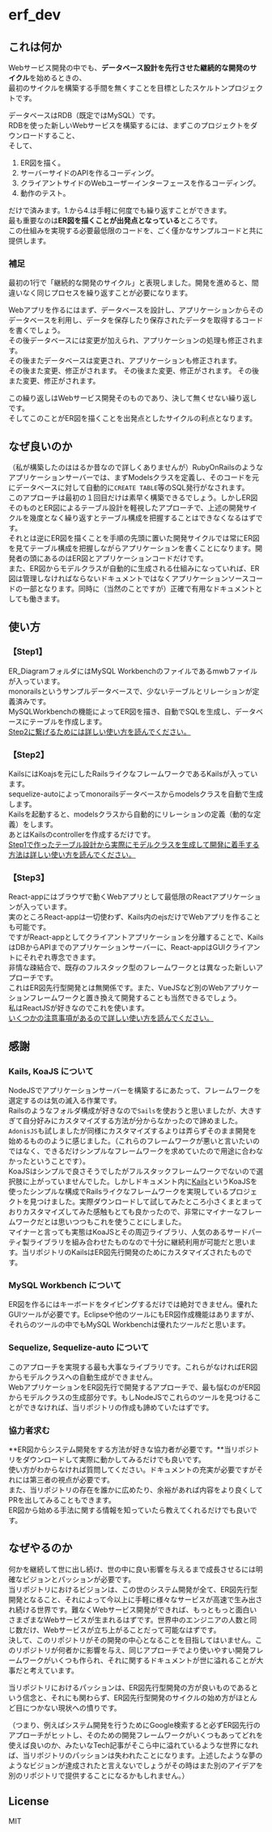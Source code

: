 # erf_dev

## これは何か
Webサービス開発の中でも、**データベース設計を先行させた継続的な開発のサイクル**を始めるときの、  
最初のサイクルを構築する手間を無くすことを目標としたスケルトンプロジェクトです。  

データベースはRDB（既定ではMySQL）です。  
RDBを使った新しいWebサービスを構築するには、まずこのプロジェクトをダウンロードすること、  
そして、
1. ER図を描く。 
1. サーバーサイドのAPIを作るコーディング。  
1. クライアントサイドのWebユーザーインターフェースを作るコーディング。  
1. 動作のテスト。

だけで済みます。1.から4.は手軽に何度でも繰り返すことができます。  
最も重要なのは**ER図を描くことが出発点となっている**ところです。  
この仕組みを実現する必要最低限のコードを、ごく僅かなサンプルコードと共に提供します。

### 補足
最初の1行で「継続的な開発のサイクル」と表現しました。開発を進めると、間違いなく同じプロセスを繰り返すことが必要になります。  

Webアプリを作るにはまず、データベースを設計し、アプリケーションからそのデータベースを利用し、データを保存したり保存されたデータを取得するコードを書くでしょう。  
その後データベースには変更が加えられ、アプリケーションの処理も修正されます。  
その後またデータベースは変更され、アプリケーションも修正されます。  
その後また変更、修正がされます。 その後また変更、修正がされます。 その後また変更、修正がされます。  

この繰り返しはWebサービス開発そのものであり、決して無くせない繰り返しです。  
そしてこのことがER図を描くことを出発点としたサイクルの利点となります。

## なぜ良いのか

（私が構築したのははるか昔なので詳しくありませんが）RubyOnRailsのようなアプリケーションサーバーでは、まずModelsクラスを定義し、そのコードを元にデータベースに対して自動的に`CREATE TABLE`等のSQL発行がなされます。  
このアプローチは最初の１回目だけは素早く構築できるでしょう。しかしER図そのものとER図によるテーブル設計を軽視したアプローチで、上述の開発サイクルを幾度となく繰り返すとテーブル構成を把握することはできなくなるはずです。  
それとは逆にER図を描くことを手順の先頭に置いた開発サイクルでは常にER図を見てテーブル構成を把握しながらアプリケーションを書くことになります。開発者の頭にあるのはER図とアプリケーションコードだけです。  
また、ER図からモデルクラスが自動的に生成される仕組みになっていれば、ER図は管理しなければならないドキュメントではなくアプリケーションソースコードの一部となります。同時に（当然のことですが）正確で有用なドキュメントとしても働きます。

## 使い方
### 【Step1】  
ER_DiagramフォルダにはMySQL Workbenchのファイルであるmwbファイルが入っています。  
monorailsというサンプルデータベースで、少ないテーブルとリレーションが定義済みです。  
MySQLWorkbenchの機能によってER図を描き、自動でSQLを生成し、データベースにテーブルを作成します。  
[Step2に繋げるためには詳しい使い方を読んでください。](./tools/ER_Diagram.md)

### 【Step2】  
KailsにはKoajsを元にしたRailsライクなフレームワークであるKailsが入っています。  
sequelize-autoによってmonorailsデータベースからmodelsクラスを自動で生成します。  
Kailsを起動すると、modelsクラスから自動的にリレーションの定義（動的な定義）をします。  
あとはKailsのcontrollerを作成するだけです。  
[Step1で作ったテーブル設計から実際にモデルクラスを生成して開発に着手する方法は詳しい使い方を読んでください。](./tools/Kails.md)

### 【Step3】  
React-appにはブラウザで動くWebアプリとして最低限のReactアプリケーションが入っています。  
実のところReact-appは一切使わず、Kails内のejsだけでWebアプリを作ることも可能です。  
ですがReact-appとしてクライアントアプリケーションを分離することで、KailsはDBからAPIまでのアプリケーションサーバーに、React-appはGUIクライアントにそれぞれ専念できます。  
非情な疎結合で、既存のフルスタック型のフレームワークとは異なった新しいアプローチです。  
これはER図先行型開発とは無関係です。また、VueJSなど別のWebアプリケーションフレームワークと置き換えて開発することも当然できるでしょう。  
私はReactJSが好きなのでこれを使います。  
[いくつかの注意事項があるので詳しい使い方を読んでください。](./tools/React-app.md)

## 感謝
### Kails, KoaJS について  
NodeJSでアプリケーションサーバーを構築するにあたって、フレームワークを選定するのは気の滅入る作業です。  
Railsのようなフォルダ構成が好きなので`Sails`を使おうと思いましたが、大きすぎて自分好みにカスタマイズする方法が分からなかったので諦めました。`AdonisJS`も試しましたが同様にカスタマイズするよりは弄らずそのまま開発を始めるもののように感じました。（これらのフレームワークが悪いと言いたいのではなく、できるだけシンプルなフレームワークを求めていたので用途に合わなかったということです）。  
KoaJSはシンプルで良さそうでしたがフルスタックフレームワークでないので選択肢に上がっていませんでした。しかしドキュメント内に[Kails](https://github.com/embbnux/kails)というKoaJSを使ったシンプルな構成でRailsライクなフレームワークを実現しているプロジェクトを見つけました。実際ダウンロードして試してみたところ小さくまとまっておりカスタマイズしてみた感触もとても良かったので、非常にマイナーなフレームワークだとは思いつつもこれを使うことにしました。  
マイナーと言っても実態はKoaJSとその周辺ライブラリ、人気のあるサードパーティ製ライブラリを組み合わせたものなので十分に継続利用が可能だと思います。当リポジトリのKailsはER図先行開発のためにカスタマイズされたものです。

### MySQL Workbench について  
ER図を作るにはキーボードをタイピングするだけでは絶対できません。優れたGUIツールが必要です。Eclipseや他のツールにもER図作成機能はありますが、それらのツールの中でもMySQL Workbenchは優れたツールだと思います。

### Sequelize, Sequelize-auto について  
このアプローチを実現する最も大事なライブラリです。これらがなければER図からモデルクラスへの自動生成ができません。  
WebアプリケーションをER図先行で開発するアプローチで、最も悩むのがER図からモデルクラスの生成部分です。もしNodeJSでこれらのツールを見つけることができなければ、当リポジトリの作成も諦めていたはずです。

### 協力者求む
**ER図からシステム開発をする方法が好きな協力者が必要です。**当リポジトリをダウンロードして実際に動かしてみるだけでも良いです。  
使い方がわからなければ質問してください。ドキュメントの充実が必要ですがそれには第三者の視点が必要です。  
また、当リポジトリの存在を誰かに広めたり、余裕があれば内容をより良くしてPRを出してみることもできます。  
ER図から始める手法に関する情報を知っていたら教えてくれるだけでも良いです。

## なぜやるのか
何かを継続して世に出し続け、世の中に良い影響を与えるまで成長させるには明確なビジョンとパッションが必要です。  
当リポジトリにおけるビジョンは、この世のシステム開発が全て、ER図先行型開発となること、それによって今以上に手軽に様々なサービスが高速で生み出され続ける世界です。難なくWebサービス開発ができれば、もっともっと面白いさまざまなWebサービスが生まれるはずです。世界中のエンジニアの人数と同じ数だけ、Webサービスが立ち上がることだって可能なはずです。  
決して、このリポジトリがその開発の中心となることを目指してはいません。このリポジトリが何者かに影響を与え、同じアプローチでより使いやすい開発フレームワークがいくつも作られ、それに関するドキュメントが世に溢れることが大事だと考えています。  

当リポジトリにおけるパッションは、ER図先行型開発の方が良いものであるという信念と、それにも関わらず、ER図先行型開発のサイクルの始め方がほとんど目につかない現状への憤りです。

（つまり、例えばシステム開発を行うためにGoogle検索すると必ずER図先行のアプローチがヒットし、そのための開発フレームワークがいくつもあってどれを使えば良いのか、みたいなTech記事がそこら中に溢れているような世界になれば、当リポジトリのパッションは失われたことになります。上述したような夢のようなビジョンが達成されたと言えないでしょうがその時はまた別のアイデアを別のリポジトリで提供することになるかもしれません。）

## License
MIT